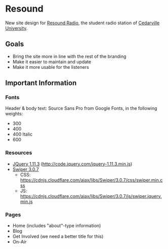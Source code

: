 # Resound
New site design for [Resound Radio](http://www.resoundradio.com), the student radio station of [Cedarville University](http://www.cedarville.edu).

## Goals
* Bring the site more in line with the rest of the branding
* Make it easier to maintain and update
* Make it more usable for the listeners

## Important Information

### Fonts
Header & body text: Source Sans Pro from Google Fonts, in the following weights:
* 300
* 400
* 400 Italic
* 600

### Resources
* [JQuery 1.11.3](https://jquery.com) (http://code.jquery.com/jquery-1.11.3.min.js)
* [Swiper 3.0.7](http://www.idangero.us/swiper/)
  * CSS: https://cdnjs.cloudflare.com/ajax/libs/Swiper/3.0.7/css/swiper.min.css
  * JS: https://cdnjs.cloudflare.com/ajax/libs/Swiper/3.0.7/js/swiper.jquery.min.js

### Pages
* Home (includes "about"-type information)
* Blog
* Get Involved (we need a better title for this)
* On-Air
